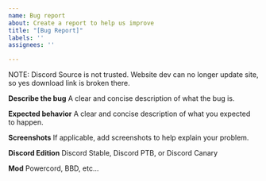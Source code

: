 ```yaml
---
name: Bug report
about: Create a report to help us improve
title: "[Bug Report]"
labels: ''
assignees: ''

---
```

NOTE: Discord Source is not trusted. Website dev can no longer update site, so yes download link is broken there.

**Describe the bug**
A clear and concise description of what the bug is.

**Expected behavior**
A clear and concise description of what you expected to happen.

**Screenshots**
If applicable, add screenshots to help explain your problem.

**Discord Edition**
Discord Stable, Discord PTB, or Discord Canary

**Mod**
Powercord, BBD, etc...
